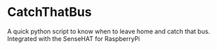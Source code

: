 # CatchThatBus
A quick python script to know when to leave home and catch that bus. Integrated with the SenseHAT for RaspberryPi
